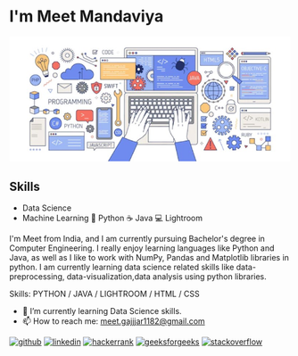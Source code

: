 # I'm Meet Mandaviya
<!-- #### Coding and Analysis -->
![Coding and Analysis](https://github.com/Meet-Mandaviya/Meet-Mandaviya/blob/main/pic.jpg)

## Skills 
* Data Science
* Machine Learning
🐍 Python
☕ Java
💻 Lightroom

I'm Meet from India, and I am currently pursuing Bachelor's degree in Computer Engineering. I really enjoy learning languages like Python and Java, as well as I like to work with NumPy, Pandas and Matplotlib libraries in python. I am currently learning data science related skills like data-preprocessing, data-visualization,data analysis using python libraries.

Skills: PYTHON / JAVA / LIGHTROOM / HTML / CSS

- 🌱 I’m currently learning Data Science skills. 
- 📫 How to reach me: meet.gajjjar1182@gmail.com 


[<img src='https://cdn.jsdelivr.net/npm/simple-icons@3.0.1/icons/github.svg' alt='github' height='40'>](https://github.com/Meet-Mandaviya)    [<img src='https://cdn.jsdelivr.net/npm/simple-icons@3.0.1/icons/linkedin.svg' alt='linkedin' height='40'>](https://www.linkedin.com/in/https://www.linkedinmeet-gajjar-821a2b209//)    [<img src='https://cdn.jsdelivr.net/npm/simple-icons@3.0.1/icons/hackerrank.svg' alt='hackerrank' height='40'>](https://www.hackerrank.com/meet_gajjar1182)   [<img src='https://cdn.jsdelivr.net/npm/simple-icons@3.0.1/icons/geeksforgeeks.svg' alt='geeksforgeeks' height='40'>](https://auth.geeksforgeeks.org/user/code_demon11)   [<img src='https://cdn.jsdelivr.net/npm/simple-icons@3.0.1/icons/stackoverflow.svg' alt='stackoverflow' height='40'>](https://stackoverflow.com/users/18438198/meet-gajjar)  
